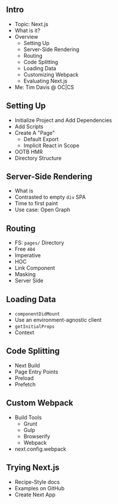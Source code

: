 ## Intro

- Topic: Next.js
- What is it?
- Overview
  - Setting Up
  - Server-Side Rendering
  - Routing
  - Code Splitting
  - Loading Data
  - Customizing Webpack
  - Evaluating Next.js
- Me: Tim Davis @ OC|CS

## Setting Up

- Initialize Project and Add Dependencies
- Add Scripts
- Create A "Page"
  - Default Export
  - Implicit React in Scope
- OOTB HMR
- Directory Structure

## Server-Side Rendering

- What is
- Contrasted to empty `div` SPA
- Time to first paint
- Use case: Open Graph

## Routing

- FS: `pages/` Directory
- Free `404`
- Imperative
- HOC
- Link Component
- Masking
- Server Side

## Loading Data

- `componentDidMount`
- Use an environment-agnostic client
- `getInitialProps`
- Context

## Code Splitting

- Next Build
- Page Entry Points
- Preload
- Prefetch

## Custom Webpack

- Build Tools
  - Grunt
  - Gulp
  - Browserify
  - Webpack
- next.config.webpack

## Trying Next.js

- Recipe-Style docs
- Examples on GitHub
- Create Next App
